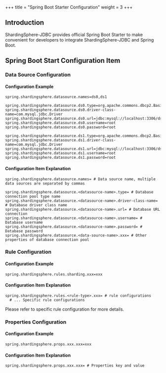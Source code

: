 +++
title = "Spring Boot Starter Configuration"
weight = 3
+++

## Introduction

ShardingSphere-JDBC provides official Spring Boot Starter to make convenient for developers to integrate ShardingSphere-JDBC and Spring Boot.

## Spring Boot Start Configuration Item

### Data Source Configuration

#### Configuration Example

```properties
spring.shardingsphere.datasource.names=ds0,ds1

spring.shardingsphere.datasource.ds0.type=org.apache.commons.dbcp2.BasicDataSource
spring.shardingsphere.datasource.ds0.driver-class-name=com.mysql.jdbc.Driver
spring.shardingsphere.datasource.ds0.url=jdbc:mysql://localhost:3306/ds0
spring.shardingsphere.datasource.ds0.username=root
spring.shardingsphere.datasource.ds0.password=root

spring.shardingsphere.datasource.ds1.type=org.apache.commons.dbcp2.BasicDataSource
spring.shardingsphere.datasource.ds1.driver-class-name=com.mysql.jdbc.Driver
spring.shardingsphere.datasource.ds1.url=jdbc:mysql://localhost:3306/ds1
spring.shardingsphere.datasource.ds1.username=root
spring.shardingsphere.datasource.ds1.password=root
```

#### Configuration Item Explanation

```properties
spring.shardingsphere.datasource.names= # Data source name, multiple data sources are separated by commas

spring.shardingsphere.datasource.<datasource-name>.type= # Database connection pool type name
spring.shardingsphere.datasource.<datasource-name>.driver-class-name= # Database driver class name
spring.shardingsphere.datasource.<datasource-name>.url= # Database URL connection
spring.shardingsphere.datasource.<datasource-name>.username= # Database username
spring.shardingsphere.datasource.<datasource-name>.password= # Database password
spring.shardingsphere.datasource.<data-source-name>.xxx= # Other properties of database connection pool
```

### Rule Configuration

#### Configuration Example

```properties
spring.shardingsphere.rules.sharding.xxx=xxx
```

#### Configuration Item Explanation

```properties
spring.shardingsphere.rules.<rule-type>.xxx= # rule configurations
  # ... Specific rule configurations
```

Please refer to specific rule configuration for more details.

### Properties Configuration

#### Configuration Example

```properties
spring.shardingsphere.props.xxx.xxx=xxx
```

#### Configuration Item Explanation

```properties
spring.shardingsphere.props.xxx.xxx= # Properties key and value
```

